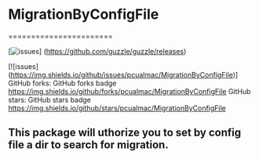 # MigrationByConfigFile

=======================

[![issues](https://img.shields.io/github/issues/pcualmac/MigrationByConfigFile)]
(https://github.com/guzzle/guzzle/releases)


[![issues] (https://img.shields.io/github/issues/pcualmac/MigrationByConfigFile)]
GitHub forks:	GitHub forks badge	https://img.shields.io/github/forks/pcualmac/MigrationByConfigFile
GitHub stars:	GitHub stars badge	https://img.shields.io/github/stars/pcualmac/MigrationByConfigFile



## This package will uthorize you to set by config file a dir to search for migration.
